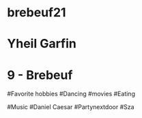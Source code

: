 # brebeuf21
# Yheil Garfin
# 9 - Brebeuf

#Favorite hobbies
#Dancing 
#movies
#Eating

#Music
#Daniel Caesar
#Partynextdoor
#Sza

